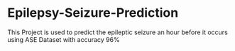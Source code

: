 # Epilepsy-Seizure-Prediction
This Project is used to predict the epileptic seizure an hour before it occurs using ASE Dataset with accuracy 96%
